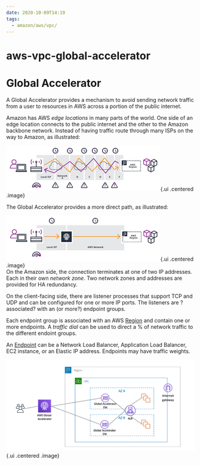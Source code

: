 ```yaml
---
date: 2020-10-09T14:19
tags:
  - amazon/aws/vpc/
---
```


# aws-vpc-global-accelerator
# Global Accelerator


A Global Accelerator provides a mechanism to avoid sending network traffic from a user to resources in AWS across a portion of the public internet.

Amazon has AWS *edge locations* in many parts of the world. One side of an edge location connects to the public internet and the other to the Amazon backbone network. Instead of having traffic route through many ISPs on the way to Amazon, as illustrated:

![Non accelerated path](./static/non-accelerator.png){.ui .centered .image}  

The Global Accelerator provides a more direct path, as illustrated:

![Accelerated Path](./static/accelerator.png){.ui .centered .image}    
On the Amazon side, the connection terminates at one of two IP addresses. Each in their own *network zone*. Two network zones and addresses are provided for HA redundancy.

On the client-facing side, there are listener processes that support TCP and UDP and can be configured for one or more IP ports. 
The listeners are ?associated? with an (or more?) endpoint groups.

Each endpoint group is associated with an AWS [Region](aws-region) and contain one or more endpoints.
A *traffic dial* can be used to direct a % of network traffic to the different endoint groups.

An [Endpoint](aws-vpc-endpoint) can be a Network Load Balancer,
Application Load Balancer, EC2 instance, or an Elastic IP address.
Endpoints may have traffic weights.





![Global Accelerator](./static/aga-ip-preservation-alb.png){.ui .centered .image}      


